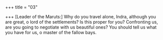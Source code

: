 +++
title = "03"

+++
[Leader of the Maruts:] Why do you travel alone, Indra, although you  are great, o lord of the settlements? Is this proper for you?
Confronting us, are you going to negotiate with us beautiful ones? You  should tell us what you have for us, o master of the fallow bays.
